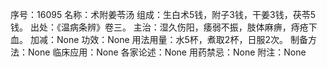 序号：16095
名称：术附姜苓汤
组成：生白术5钱，附子3钱，干姜3钱，茯苓5钱。
出处：《温病条辨》卷三。
主治：湿久伤阳，痿弱不振，肢体麻痹，痔疮下血。
加减：None
功效：None
用法用量：水5杯，煮取2杯，日服2次。
制备方法：None
临床应用：None
各家论述：None
用药禁忌：None
附注：None
